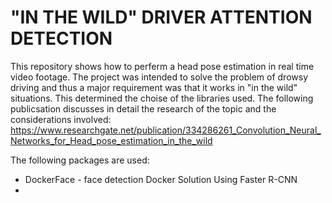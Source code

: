 # "IN THE WILD" DRIVER ATTENTION DETECTION

This repository shows how to perferm a head pose estimation in real time video footage. 
The project was intended to solve the problem of drowsy driving and thus a major requirement was that it works in "in the wild" situations. This determined the choise of the libraries used.
The following publicsation discusses in detail the research of the topic and the considerations involved: https://www.researchgate.net/publication/334286261_Convolution_Neural_Networks_for_Head_pose_estimation_in_the_wild

The following packages are used:
* DockerFace - face detection Docker Solution Using Faster R-CNN
* 

           

